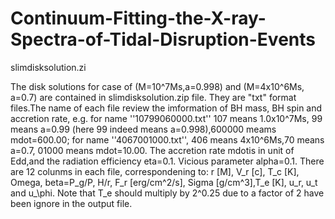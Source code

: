 # Continuum-Fitting-the-X-ray-Spectra-of-Tidal-Disruption-Events
slimdisksolution.zi

The disk solutions for case of (M=10^7Ms,a=0.998) and (M=4x10^6Ms, a=0.7) are contained in slimdisksolution.zip file. 
They are "txt" format files.The name of each file review the imformation of BH mass, BH spin and accretion rate, 
e.g. for name ''10799060000.txt'' 107 means 1.0x10^7Ms, 99 means a=0.99 (here 99 indeed means a=0.998),600000 meams mdot=600.00;
for name ''4067001000.txt'', 406 means 4x10^6Ms,70 means a=0.7, 01000 means mdot=10.00. The accretion rate mdotis in unit 
of Edd,and the radiation efficiency eta=0.1. Vicious parameter alpha=0.1.
There are 12 colunms in each file, correspondening to:
r [M], V_r [c], T_c [K], Omega, beta=P_g/P, H/r, F_r [erg/cm^2/s], Sigma [g/cm^3],T_e [K], u_r, u_t and u_\phi. Note that T_e should multiply by 2^0.25 due to a factor of 2 have been ignore in the output file.
